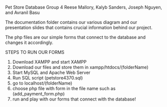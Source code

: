 Pet Store Database
Group 4
Reese Mallory, Kalyb Sanders, Joseph Nguyen, and Avranil Basu

The documentation folder contains our various diagram and our presentation slides that
contains crucial information behind our project.

The php files are our simple forms that connect to the database and changes it accordingly.

STEPS TO RUN OUR FORMS
1. Download XAMPP and start XAMPP
2. Download our files and store them in xampp/htdocs/(folderName)
3. Start MySQL and Apache Web Server
4. Run SQL script (petstore4370.sql)
5. go to localhost/(folderName)
6. choose php file with form in the file name such as (add_payment_form.php)
7. run and play with our forms that connect with the database!